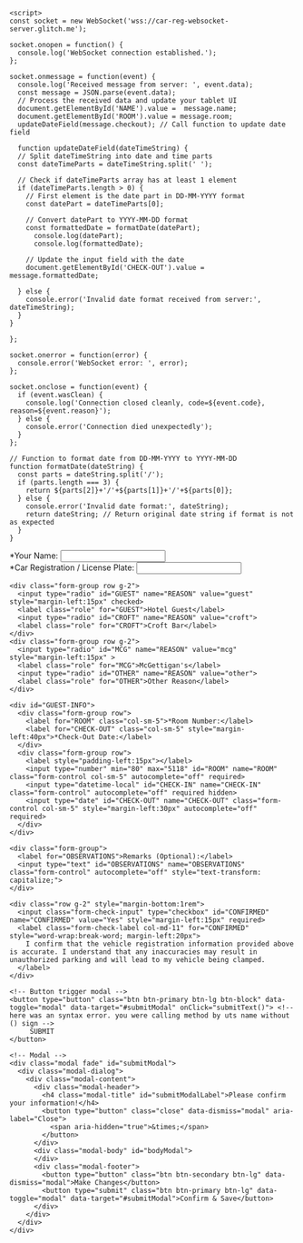 <html lang="en">
  <head>
  <!-- Required meta tags -->
    <meta charset="utf-8">
    <meta name="viewport" content="width=device-width, initial-scale=1, shrink-to-fit=no">
    <!-- Bootstrap CSS -->
    <link rel="stylesheet" href="https://cdn.jsdelivr.net/npm/bootstrap@4.3.1/dist/css/bootstrap.min.css" integrity="sha384-ggOyR0iXCbMQv3Xipma34MD+dH/1fQ784/j6cY/iJTQUOhcWr7x9JvoRxT2MZw1T" crossorigin="anonymous">
    <link rel="stylesheet" href="reg.css">

    <script>
    const socket = new WebSocket('wss://car-reg-websocket-server.glitch.me');

    socket.onopen = function() {
      console.log('WebSocket connection established.');
    };

    socket.onmessage = function(event) {
      console.log('Received message from server: ', event.data);
      const message = JSON.parse(event.data);
      // Process the received data and update your tablet UI
      document.getElementById('NAME').value =  message.name;
      document.getElementById('ROOM').value = message.room;
      updateDateField(message.checkout); // Call function to update date field

      function updateDateField(dateTimeString) {
      // Split dateTimeString into date and time parts
      const dateTimeParts = dateTimeString.split(' ');

      // Check if dateTimeParts array has at least 1 element
      if (dateTimeParts.length > 0) {
        // First element is the date part in DD-MM-YYYY format
        const datePart = dateTimeParts[0];

        // Convert datePart to YYYY-MM-DD format
        const formattedDate = formatDate(datePart);
          console.log(datePart);
          console.log(formattedDate);

        // Update the input field with the date
        document.getElementById('CHECK-OUT').value =  message.formattedDate;

      } else {
        console.error('Invalid date format received from server:', dateTimeString);
      }
    }

    };

    socket.onerror = function(error) {
      console.error('WebSocket error: ', error);
    };

    socket.onclose = function(event) {
      if (event.wasClean) {
        console.log('Connection closed cleanly, code=${event.code}, reason=${event.reason}');
      } else {
        console.error('Connection died unexpectedly');
      }
    };

    // Function to format date from DD-MM-YYYY to YYYY-MM-DD
    function formatDate(dateString) {
      const parts = dateString.split('/');
      if (parts.length === 3) {
        return ${parts[2]}+'/'+${parts[1]}+'/'+${parts[0]};
      } else {
        console.error('Invalid date format:', dateString);
        return dateString; // Return original date string if format is not as expected
      }
    }
  </script>

  </head>

 <!-- Optional JavaScript - jQuery first, then Popper.js, then Bootstrap JS -->
  <script src="https://code.jquery.com/jquery-3.3.1.slim.min.js" integrity="sha384-q8i/X+965DzO0rT7abK41JStQIAqVgRVzpbzo5smXKp4YfRvH+8abtTE1Pi6jizo" crossorigin="anonymous"></script>
  <script src="https://cdn.jsdelivr.net/npm/popper.js@1.14.7/dist/umd/popper.min.js" integrity="sha384-UO2eT0CpHqdSJQ6hJty5KVphtPhzWj9WO1clHTMGa3JDZwrnQq4sF86dIHNDz0W1" crossorigin="anonymous"></script>
  <script src="https://cdn.jsdelivr.net/npm/bootstrap@4.3.1/dist/js/bootstrap.min.js" integrity="sha384-JjSmVgyd0p3pXB1rRibZUAYoIIy6OrQ6VrjIEaFf/nJGzIxFDsf4x0xIM+B07jRM" crossorigin="anonymous"></script>

  <!-- Internal Functions -->
  <script type="text/javascript" src="reg.js"></script>


<form action="https://api.sheetmonkey.io/form/iQMYhHKk257VGevi81mAqL" method="post" class="needs-validation" novalidate>
    <div class="form-group">
      <label for="NAME">*Your Name:</label>
      <input type="text" id="NAME" name="NAME" class="form-control" autocomplete="off" onkeyup="this.value = this.value.toUpperCase();" required>
    </div>
    <div class="form-group">
      <label for="CAR-REGISTRATION">*Car Registration / License Plate:</label>
      <input type="text" id="CAR-REGISTRATION" name="CAR-REGISTRATION" class="form-control" autocomplete="off" onkeyup="this.value = this.value.toUpperCase();" required>
    </div>

    <div class="form-group row g-2">
      <input type="radio" id="GUEST" name="REASON" value="guest" style="margin-left:15px" checked>
      <label class="role" for="GUEST">Hotel Guest</label>
      <input type="radio" id="CROFT" name="REASON" value="croft">
      <label class="role" for="CROFT">Croft Bar</label>
    </div>
    <div class="form-group row g-2">
      <input type="radio" id="MCG" name="REASON" value="mcg" style="margin-left:15px" >
      <label class="role" for="MCG">McGettigan's</label>
      <input type="radio" id="OTHER" name="REASON" value="other">
      <label class="role" for="OTHER">Other Reason</label>
    </div>

    <div id="GUEST-INFO">
      <div class="form-group row">
        <label for="ROOM" class="col-sm-5">*Room Number:</label>
        <label for="CHECK-OUT" class="col-sm-5" style="margin-left:40px">*Check-Out Date:</label>
      </div>
      <div class="form-group row">
        <label style="padding-left:15px"></label>
        <input type="number" min="80" max="5118" id="ROOM" name="ROOM" class="form-control col-sm-5" autocomplete="off" required>
        <input type="datetime-local" id="CHECK-IN" name="CHECK-IN" class="form-control" autocomplete="off" required hidden>
        <input type="date" id="CHECK-OUT" name="CHECK-OUT" class="form-control col-sm-5" style="margin-left:30px" autocomplete="off" required>
      </div>
    </div>

    <div class="form-group">
      <label for="OBSERVATIONS">Remarks (Optional):</label>
      <input type="text" id="OBSERVATIONS" name="OBSERVATIONS" class="form-control" autocomplete="off" style="text-transform: capitalize;">
    </div>

    <div class="row g-2" style="margin-bottom:1rem">          
      <input class="form-check-input" type="checkbox" id="CONFIRMED" name="CONFIRMED" value="Yes" style="margin-left:15px" required>
      <label class="form-check-label col-md-11" for="CONFIRMED" style="word-wrap:break-word; margin-left:20px">
        I confirm that the vehicle registration information provided above is accurate. I understand that any inaccuracies may result in unauthorized parking and will lead to my vehicle being clamped.
      </label>
    </div>

    <!-- Button trigger modal -->
    <button type="button" class="btn btn-primary btn-lg btn-block" data-toggle="modal" data-target="#submitModal" onClick="submitText()"> <!-- here was an syntax error. you were calling method by uts name without () sign -->
         SUBMIT
    </button>

    <!-- Modal -->
    <div class="modal fade" id="submitModal">
      <div class="modal-dialog">
        <div class="modal-content">
          <div class="modal-header">
            <h4 class="modal-title" id="submitModalLabel">Please confirm your information!</h4>
            <button type="button" class="close" data-dismiss="modal" aria-label="Close">
              <span aria-hidden="true">&times;</span>
            </button>
          </div>
          <div class="modal-body" id="bodyModal">
          </div>
          <div class="modal-footer">
            <button type="button" class="btn btn-secondary btn-lg" data-dismiss="modal">Make Changes</button>
            <button type="submit" class="btn btn-primary btn-lg" data-toggle="modal" data-target="#submitModal">Confirm & Save</button>
          </div>
        </div>
      </div>
    </div>
  </form>
</html>

<script>

//add info to modal
function submitText(){     
  jQuery("input[name='REASON']").each(function() {
  console.log( this.value + ":" + this.checked );
    if(this.checked){
      if(this.value === 'guest'){
        var html="Name: <div class='font-weight-bold'>"+$("#NAME").val() + "</div>"
                  +"<br>Car Registration: <div class='font-weight-bold'>"+$("#CAR-REGISTRATION").val() + "</div>"
                  +"<br>Room Number: <div class='font-weight-bold'>"+$("#ROOM").val() + "</div>"
                  +"<br>Check-Out Date: <div class='font-weight-bold'>"+$("#CHECK-OUT").val() + "</div>"
                  +"<br>Remarks: <div class='font-weight-bold'>"+$("#OBSERVATIONS").val() + "</div>";
        $("#bodyModal").html(html);
      }
      else{
        var html="Name: <div class='font-weight-bold'>"+$("#NAME").val() + "</div>"
                  +"<br>Car Registration: <div class='font-weight-bold'>"+$("#CAR-REGISTRATION").val() + "</div>"
                  +"<br>Remarks: <div class='font-weight-bold'>"+$("#OBSERVATIONS").val() + "</div>";
        $("#bodyModal").html(html);
      }
    }
  });
}

//JavaScript for disabling form submissions if there are invalid fields
(function () {
  'use strict'

  // Fetch all the forms we want to apply custom Bootstrap validation styles to
  var forms = document.querySelectorAll('.needs-validation')

  // Loop over them and prevent submission
  Array.prototype.slice.call(forms)
    .forEach(function (form) {
      form.addEventListener('submit', function (event) {
        if (!form.checkValidity()) {
          event.preventDefault()
          event.stopPropagation()
        }

        form.classList.add('was-validated')
      }, false)
    })
})()
</script>
